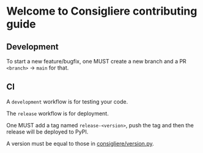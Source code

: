 # Welcome to Consigliere contributing guide

## Development

To start a new feature/bugfix, one MUST create a new branch and a PR `<branch>` -> `main` for that.

## CI

A `development` workflow is for testing your code.

The `release` workflow is for deployment.

One MUST add a tag named `release-<version>`, push the tag and then the release will be deployed to PyPI.

A version must be equal to those in [consigliere/version.py](consigliere/version.py).
